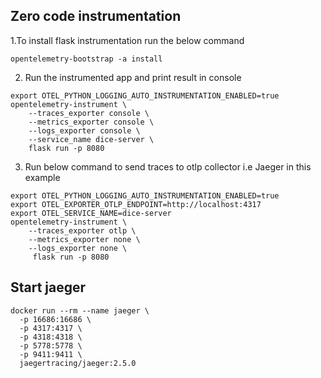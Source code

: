 ## Zero code instrumentation

1.To install flask instrumentation run the below command
```
opentelemetry-bootstrap -a install
```

2. Run the instrumented app and print result in console

```
export OTEL_PYTHON_LOGGING_AUTO_INSTRUMENTATION_ENABLED=true
opentelemetry-instrument \
    --traces_exporter console \
    --metrics_exporter console \
    --logs_exporter console \
    --service_name dice-server \
    flask run -p 8080
```

3. Run below command to send traces to otlp collector i.e Jaeger in this example
```
export OTEL_PYTHON_LOGGING_AUTO_INSTRUMENTATION_ENABLED=true
export OTEL_EXPORTER_OTLP_ENDPOINT=http://localhost:4317
export OTEL_SERVICE_NAME=dice-server
opentelemetry-instrument \
    --traces_exporter otlp \
    --metrics_exporter none \
    --logs_exporter none \
     flask run -p 8080
```


## Start jaeger

```
docker run --rm --name jaeger \
  -p 16686:16686 \
  -p 4317:4317 \
  -p 4318:4318 \
  -p 5778:5778 \
  -p 9411:9411 \
  jaegertracing/jaeger:2.5.0
```

